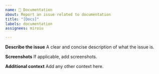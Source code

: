 ```yaml
---
name: 📖 Documentation
about: Report an issue related to documentation
title: "[Docs]"
labels: documentation
assignees: miroiu

---
```


**Describe the issue**
A clear and concise description of what the issue is.

**Screenshots**
If applicable, add screenshots.

**Additional context**
Add any other context here.
